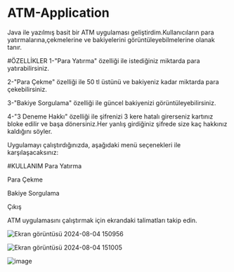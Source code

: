 # ATM-Application
Java ile yazılmış  basit bir ATM uygulaması geliştirdim.Kullanıcıların para yatırmalarına,çekmelerine ve bakiyelerini görüntüleyebilmelerine olanak tanır.

 #ÖZELLİKLER
 1-"Para Yatırma" özelliği ile istediğiniz miktarda para yatırabilirsiniz.

 
 2-"Para Çekme" özelliği ile 50 tl üstünü ve bakiyeniz kadar miktarda para çekebilirsiniz.

 
 3-"Bakiye Sorgulama" özelliği ile güncel bakiyenizi görüntüleyebilirsiniz.

 
 4-"3 Deneme Hakkı" özelliği ile şifrenizi 3 kere hatalı girerseniz kartınız bloke edilir ve başa dönersiniz.Her yanlış girdiğiniz şifrede size kaç hakkınız kaldığını söyler.

 

 Uygulamayı çalıştırdığınızda, aşağıdaki menü seçenekleri ile karşılaşacaksınız:

#KULLANIM
Para Yatırma

Para Çekme

Bakiye Sorgulama

Çıkış

ATM uygulamasını çalıştırmak için ekrandaki talimatları takip edin.







![Ekran görüntüsü 2024-08-04 150956](https://github.com/user-attachments/assets/7f79a400-a336-4022-9af7-43933c1acd9d)


![Ekran görüntüsü 2024-08-04 151005](https://github.com/user-attachments/assets/d4b0c1e5-1ae6-44fe-9ac8-6a50301dd405)



![image](https://github.com/user-attachments/assets/46b9c0d7-e457-45c4-905e-27ed782b514f)



